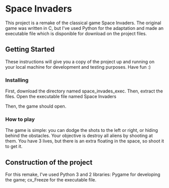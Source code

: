# Space Invaders

This project is a remake of the classical game Space Invaders. The original game was written in C, but I've used Python for the adaptation and made an executable file which is disponible for download on the project files.

## Getting Started

These instructions will give you a copy of the project up and running on
your local machine for development and testing purposes. Have fun :)

### Installing

First, download the directory named space_invades_exec.
Then, extract the files. Open the executable file named Space Invaders

Then, the game should open.

### How to play

The game is simple: you can dodge the shots to the left or right, or hiding behind the obstacles. Your objective is destroy all aliens by shooting at them. You have 3 lives, but there is an extra floating in the space, so shoot it to get it.

## Construction of the project

For this remake, I've used Python 3 and 2 libraries:
  Pygame for developing the game;
  cx_Freeze for the executable file.
